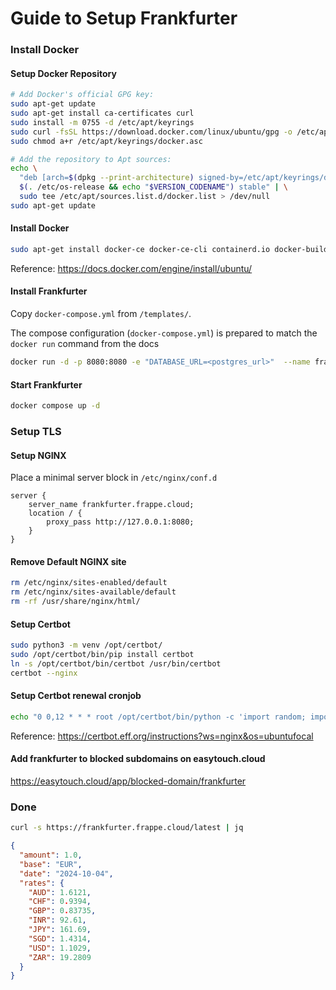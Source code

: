 # Guide to Setup Frankfurter
### Install Docker
#### Setup Docker Repository
```sh
# Add Docker's official GPG key:
sudo apt-get update
sudo apt-get install ca-certificates curl
sudo install -m 0755 -d /etc/apt/keyrings
sudo curl -fsSL https://download.docker.com/linux/ubuntu/gpg -o /etc/apt/keyrings/docker.asc
sudo chmod a+r /etc/apt/keyrings/docker.asc

# Add the repository to Apt sources:
echo \
  "deb [arch=$(dpkg --print-architecture) signed-by=/etc/apt/keyrings/docker.asc] https://download.docker.com/linux/ubuntu \
  $(. /etc/os-release && echo "$VERSION_CODENAME") stable" | \
  sudo tee /etc/apt/sources.list.d/docker.list > /dev/null
sudo apt-get update
```

#### Install Docker
 
```sh
sudo apt-get install docker-ce docker-ce-cli containerd.io docker-buildx-plugin docker-compose-plugin
```
Reference: https://docs.docker.com/engine/install/ubuntu/

#### Install Frankfurter

Copy `docker-compose.yml` from `/templates/`.

The compose configuration (`docker-compose.yml`) is prepared to match the `docker run` command from the docs

```sh
docker run -d -p 8080:8080 -e "DATABASE_URL=<postgres_url>"  --name frankfurter hakanensari/frankfurter
```
#### Start Frankfurter

```sh
docker compose up -d
```

### Setup TLS
#### Setup NGINX

Place a minimal server block in `/etc/nginx/conf.d`

```nginx
server {
	server_name frankfurter.frappe.cloud;
    location / {
        proxy_pass http://127.0.0.1:8080;
    }
}
```
#### Remove Default NGINX site
```sh
rm /etc/nginx/sites-enabled/default
rm /etc/nginx/sites-available/default
rm -rf /usr/share/nginx/html/
```

#### Setup Certbot

```sh
sudo python3 -m venv /opt/certbot/
sudo /opt/certbot/bin/pip install certbot
ln -s /opt/certbot/bin/certbot /usr/bin/certbot
certbot --nginx
```


#### Setup Certbot renewal cronjob
```sh
echo "0 0,12 * * * root /opt/certbot/bin/python -c 'import random; import time; time.sleep(random.random() * 3600)' && sudo certbot renew -q" | sudo tee -a /etc/crontab > /dev/null
```

Reference: https://certbot.eff.org/instructions?ws=nginx&os=ubuntufocal

#### Add frankfurter to blocked subdomains on easytouch.cloud
https://easytouch.cloud/app/blocked-domain/frankfurter

### Done
```sh
curl -s https://frankfurter.frappe.cloud/latest | jq
```

```json
{
  "amount": 1.0,
  "base": "EUR",
  "date": "2024-10-04",
  "rates": {
    "AUD": 1.6121,
    "CHF": 0.9394,
    "GBP": 0.83735,
    "INR": 92.61,
    "JPY": 161.69,
    "SGD": 1.4314,
    "USD": 1.1029,
    "ZAR": 19.2809
  }
}
```